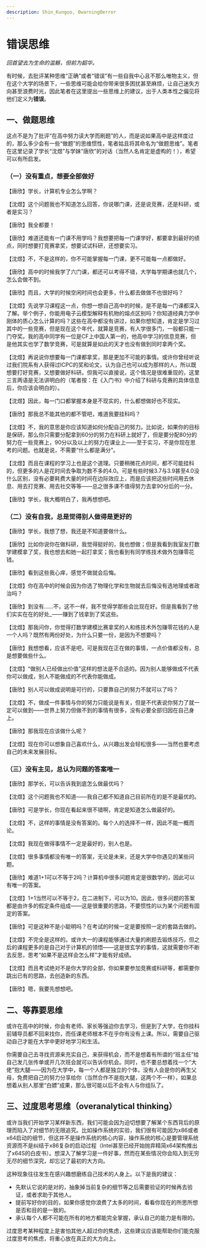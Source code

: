 ```yaml
---
description: Shin_Kungoo, 0warning0error
---
```


# 错误思维

_回首望去为生命的滥觞，但前为韶华。_

有时候，去批评某种思维“正确”或者“错误”有一些自我中心且不那么唯物主义，但在这个大学的场景下，一些思维可能会给你带来很多困扰甚至麻烦，让自己迷失方向甚至浪费时光，因此笔者在这里提出一些思维上的建议，出于人类本性之偏见将他们定义为**错误**。

## 一、做题思维

这点不是为了批评“在高中努力读大学而刷题”的人，而是说如果高中是这样度过的，那么多少会有一些“做题”的思维惯性，笔者姑且将其命名为“做题思维”。笔者在这里记录了学长“沈煜”与学妹“唐欣”的对话（当然人名肯定是虚构的！），希望可以有所启发。

### （一）没有重点，想要全部做好

【唐欣】学长，计算机专业怎么学啊？

【沈煜】这个问题我也不知道怎么回答，你说哪门课，还是说竞赛，还是科研，或者是实习？

【唐欣】我全都要！

【唐欣】难道还能有一门课不用学吗？我想要把每一门课学好，都要拿到最好的绩点，同时想要打竞赛拿奖，想要试试科研，还想要实习。

【沈煜】不，不是这样的，你不可能掌握每一门课，更不可能每一点都做好。

【唐欣】高中的时候我学了六门课，都还可以考得不错，大学每学期课也就几个，怎么会做不到。

【唐欣】而且，大学的时候空闲时间也会更多，什么都去做做不也很好吗？

【沈煜】先说学习课程这一点，你想一想自己高中的时候，是不是每一门课都深入了解。举个例子，你能用电子云模型解释有机物的熔点区别吗？你知道经典力学中刚体的质心怎么计算的吗？这些在高中都没有讲过，如果你想知道，肯定是学习过其中的一些竞赛，但是现在这个年代，就算是竞赛，有人学很多门，一般都只能一门夺奖。我的高中同学有一位是CF上中国人第一的，他高中学习的信息竞赛，但是他其实也学了数学竞赛，可是就算是如此的天才也没有做到同时拿两个奖。

【沈煜】再说说你想要每一门课都拿奖，那是更加不可能的事情。或许你曾经听说过我们院系有人获得过ICPC的奖和论文，认为自己也可以成为那样的人，所以既想要打好竞赛，又想要做好科研。但我可以直接说，这个情况是很难重现的，这里三言两语是无法讲明白的（笔者按：在《入门书》中介绍了科研与竞赛的具体信息后，你应该会明白的）。

【沈煜】因此，每一门口都掌握本身是不现实的，什么都想做好也不现实。

【唐欣】那我总不能其他的都不管吧，难道我要挂科吗？

【沈煜】不，我的意思是你应该知道如何分配自己的努力。比如说，如果你的目标是保研，那么你只需要分配拿到60分的努力在科研上就好了，但是要分配80分的努力在一些竞赛上，90分以及以上的努力在课业上——至于实习，不是你现在思考的问题。也就是说，不需要“什么都是满分”。

【沈煜】而且在课程的学习上也是这个道理。只要稍微花点时间，都不可能挂科的，但更多的人是花时间去争取为数不多的4.0。可是有些时候3.7与3.9甚至4.0没什么区别，没有必要耗费大量的时间在边际效应上，而是应该把这些时间用去休息、用去打竞赛、用去社交等等——总之很多课不值得努力去拿90分后的一分。

【唐欣】学长，我大概明白了，我再想想吧。

### （二）没有自我，总是觉得别人做得是更好的

【唐欣】学长，我想了想，我还是不知道要做什么。

【唐欣】比如你说你在做科研，我觉得挺好的，我也想做；但是我看到我室友打数学建模拿了奖，我也想去和她一起打拿奖；我也看到有同学练技术做外包赚零花钱。

【唐欣】看到这些我心痒，感觉不做就会后悔。

【沈煜】你在高中的时候会因为你选了物理化学和生物就去后悔没有选地理或者政治吗？

【唐欣】到没有……不，这不一样，我不觉得学那些会比现在好。但是我看到了他们实实在在的好处\_——赚到了钱拿到了奖这些。

【沈煜】那我问你，你觉得打数学建模比赛拿奖的人和练技术外包赚零花钱的人是一个人吗？既然有两份好处，为什么只要一份，是因为不想要吗？

【唐欣】我想想看，应该不是吧，可是我现在正在做的事情，一点价值都没有，总是想要做些什么。

【沈煜】“做别人已经做出价值”这样的想法是不合适的。因为别人能够做成不代表你可以做成，别人不能做成的不代表你能做成。

【唐欣】别人可以做成说明是可行的，只要靠自己的努力不就可以了吗？

【沈煜】不，做成一件事情与你的努力只能说是有关，但是不代表说你努力了就一定可以做到——世界上努力但做不到的事情有很多，没有必要全部归因在自己身上。

【唐欣】那我现在应该做什么呢？

【沈煜】现在你可以想象自己喜欢什么，从兴趣出发会轻松很多——当然也要考虑自己的未来发展目标。

### （三）没有主见，总认为问题的答案唯一

【唐欣】那学长，可以告诉我到底怎么做最优吗？

【沈煜】这个问题我也不知道——我自己都不知道自己目前所在的是不是最优的。

【唐欣】可是学长，你现在看起来很不错啊，肯定是知道怎么做最好的。

【沈煜】不，这样的事情是没有答案的。每个人的选择不一样，因此不能一概而论。

【沈煜】我现在做得事情不一定是最好的，别人也是。

【沈煜】很多事情都没有唯一的答案，无论是未来，还是大学中你遇见的某些问题。

【唐欣】难道1+1可以不等于2吗？计算机中很多问题肯定是很数学的，因此可以有唯一的答案。

【沈煜】1+1当然可以不等于2，在二进制下，可以为10。因此，很多问题的答案都是由许多的假定条件组成——这是很重要的思路，不要惯性的以为某个问题有固定的答案。

【唐欣】可是这种不是小聪明吗？在考试的时候一定是要按照一定的套路去做的。

【沈煜】不完全是这样的。或许大一的课程能够通过大量的刷题去锻炼技巧，但之后的课程更多的是自己对于计算机的领悟——这是很玄学的事情，这就需要你不断去反思，思考“如果不是这样会怎么样”才能有好成绩。

【沈煜】而且考试绝对不是你大学的全部，你如果要参加竞赛或科研等，都需要你跳出已有的思路，去创造新的东西。

【唐欣】嗯，我要先想想吧。

## 二、等靠要思维

或许在高中的时候，你会有老师、家长等强迫你去学习，但是到了大学，在你挂科前辅导员都不回来找你，而任课老师根本不在乎你有没有上课。所以，需要自己驱动自己才能在大学中更好地学习和生活。

你需要自己去寻找资源来充实自己，来获得机会，而不是想着有所谓的“班主任”给自己发几张传单或开几次班会就可以告诉你机会。同时，也不要总想着找一个“大佬”抱大腿——因为在大学中，每一个人都是独立的个体，没有人会是你的再生父母，免费把自己的努力分享给你（当然合作不是抱大腿，这两个不一样），如果总想着从别人那里“白嫖”成果，那么很可能以后不会有人与你组队了。

## 三、过度思考思维（overanalytical thinking）

或许当我们开始学习某样新东西，我们可能会因为迫切想要了解某个东西背后的原理而陷入了对细节的无限追究。比如操作系统的实验，我们很有可能因为x86或者x64启动的细节，但这并不是操作系统的核心内容，操作系统的核心是要管理系统资源而不是纠结于x86复杂的启动过程（Intel甚至已经开始抛弃精简x64架构推出了x64S的白皮书）。想深入了解学习是一件好事，然而在某些情况你会陷入到无穷无尽的细节深究，却忘记了最初的大方向。

这种现象往往发生在感兴趣想磨练自己技术的人身上。以下是我的建议：

* 先默认它说的是对的，抽象掉当前复杂的细节等之后需要验证的时候再去验证，或者求助于其他人。
* 提前写好你的目的，如果你感觉你浪费了太多的时间，看看你现在的所思所想是否和目的是一致的。
* 承认每个人都不可能在所有的地方都能完全掌握，承认自己的能力是有限的。

过度思考某种程度上是害怕其他人超过你的焦虑，这些建议应该能帮助你们能克服过度思考的焦虑，将重心放在真正的大方向上。
